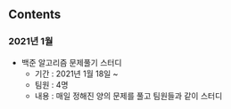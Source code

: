 ## Contents
### 2021년 1월
- 백준 알고리즘 문제풀기 스터디
    - 기간 : 2021년 1월 18일 ~
    - 팀원 : 4명
    - 내용 : 매일 정해진 양의 문제를 풀고 팀원들과 같이 스터디